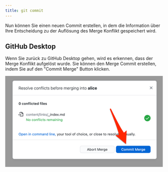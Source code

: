 ```yaml
---
title: git commit
---
```


Nun können Sie einen neuen Commit erstellen, in dem die Information über Ihre Entscheidung zu der Auflösung des Merge Konflikt gespeichert wird.

## GitHub Desktop

Wenn Sie zurück zu GitHub Desktop gehen, wird es erkennen, dass der Merge Konflikt aufgelöst wurde.
Sie können den Merge Commit erstellen, indem Sie auf den "Commit Merge" Button klicken.

![Commit Merge](img/commit-merge.png)
